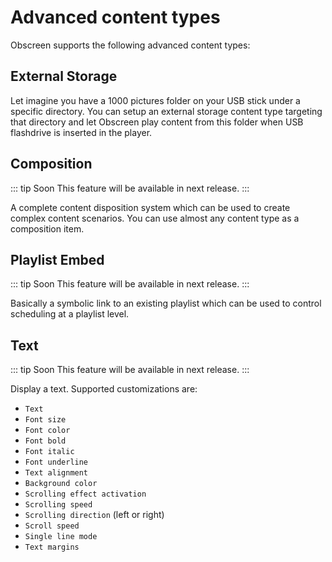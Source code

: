 # Advanced content types

Obscreen supports the following advanced content types:

## External Storage

Let imagine you have a 1000 pictures folder on your USB stick under a specific directory.
You can setup an external storage content type targeting that directory and let Obscreen play content from this folder
when USB flashdrive is inserted in the player.

## Composition

::: tip Soon
This feature will be available in next release.
:::

A complete content disposition system which can be used to create complex content scenarios.
You can use almost any content type as a composition item.

## Playlist Embed

::: tip Soon
This feature will be available in next release.
:::

Basically a symbolic link to an existing playlist which can be used to control scheduling at a playlist level.

## Text

::: tip Soon
This feature will be available in next release.
:::

Display a text. Supported customizations are:

- `Text`
- `Font size`
- `Font color`
- `Font bold`
- `Font italic`
- `Font underline`
- `Text alignment`
- `Background color`
- `Scrolling effect activation`
- `Scrolling speed`
- `Scrolling direction` (left or right)
- `Scroll speed`
- `Single line mode`
- `Text margins`